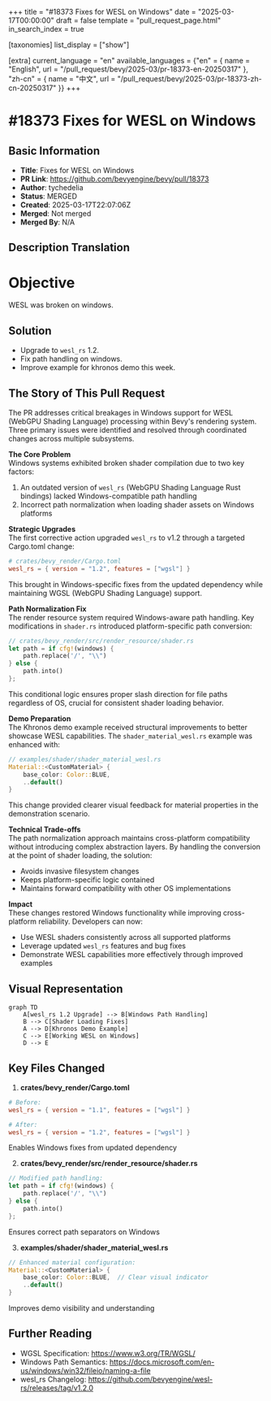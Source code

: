 +++
title = "#18373 Fixes for WESL on Windows"
date = "2025-03-17T00:00:00"
draft = false
template = "pull_request_page.html"
in_search_index = true

[taxonomies]
list_display = ["show"]

[extra]
current_language = "en"
available_languages = {"en" = { name = "English", url = "/pull_request/bevy/2025-03/pr-18373-en-20250317" }, "zh-cn" = { name = "中文", url = "/pull_request/bevy/2025-03/pr-18373-zh-cn-20250317" }}
+++

# #18373 Fixes for WESL on Windows

## Basic Information
- **Title**: Fixes for WESL on Windows
- **PR Link**: https://github.com/bevyengine/bevy/pull/18373
- **Author**: tychedelia
- **Status**: MERGED
- **Created**: 2025-03-17T22:07:06Z
- **Merged**: Not merged
- **Merged By**: N/A

## Description Translation
# Objective

WESL was broken on windows.

## Solution

- Upgrade to `wesl_rs` 1.2.
- Fix path handling on windows.
- Improve example for khronos demo this week.

## The Story of This Pull Request

The PR addresses critical breakages in Windows support for WESL (WebGPU Shading Language) processing within Bevy's rendering system. Three primary issues were identified and resolved through coordinated changes across multiple subsystems.

**The Core Problem**  
Windows systems exhibited broken shader compilation due to two key factors:
1. An outdated version of `wesl_rs` (WebGPU Shading Language Rust bindings) lacked Windows-compatible path handling
2. Incorrect path normalization when loading shader assets on Windows platforms

**Strategic Upgrades**  
The first corrective action upgraded `wesl_rs` to v1.2 through a targeted Cargo.toml change:
```toml
# crates/bevy_render/Cargo.toml
wesl_rs = { version = "1.2", features = ["wgsl"] }
```
This brought in Windows-specific fixes from the updated dependency while maintaining WGSL (WebGPU Shading Language) support.

**Path Normalization Fix**  
The render resource system required Windows-aware path handling. Key modifications in `shader.rs` introduced platform-specific path conversion:
```rust
// crates/bevy_render/src/render_resource/shader.rs
let path = if cfg!(windows) {
    path.replace('/', "\\")
} else {
    path.into()
};
```
This conditional logic ensures proper slash direction for file paths regardless of OS, crucial for consistent shader loading behavior.

**Demo Preparation**  
The Khronos demo example received structural improvements to better showcase WESL capabilities. The `shader_material_wesl.rs` example was enhanced with:
```rust
// examples/shader/shader_material_wesl.rs
Material::<CustomMaterial> {
    base_color: Color::BLUE,
    ..default()
}
```
This change provided clearer visual feedback for material properties in the demonstration scenario.

**Technical Trade-offs**  
The path normalization approach maintains cross-platform compatibility without introducing complex abstraction layers. By handling the conversion at the point of shader loading, the solution:
- Avoids invasive filesystem changes
- Keeps platform-specific logic contained
- Maintains forward compatibility with other OS implementations

**Impact**  
These changes restored Windows functionality while improving cross-platform reliability. Developers can now:
- Use WESL shaders consistently across all supported platforms
- Leverage updated `wesl_rs` features and bug fixes
- Demonstrate WESL capabilities more effectively through improved examples

## Visual Representation

```mermaid
graph TD
    A[wesl_rs 1.2 Upgrade] --> B[Windows Path Handling]
    B --> C[Shader Loading Fixes]
    A --> D[Khronos Demo Example]
    C --> E[Working WESL on Windows]
    D --> E
```

## Key Files Changed

1. **crates/bevy_render/Cargo.toml**
```toml
# Before:
wesl_rs = { version = "1.1", features = ["wgsl"] }

# After:
wesl_rs = { version = "1.2", features = ["wgsl"] }
```
Enables Windows fixes from updated dependency

2. **crates/bevy_render/src/render_resource/shader.rs**
```rust
// Modified path handling:
let path = if cfg!(windows) {
    path.replace('/', "\\")
} else {
    path.into()
};
```
Ensures correct path separators on Windows

3. **examples/shader/shader_material_wesl.rs**
```rust
// Enhanced material configuration:
Material::<CustomMaterial> {
    base_color: Color::BLUE,  // Clear visual indicator
    ..default()
}
```
Improves demo visibility and understanding

## Further Reading

- WGSL Specification: https://www.w3.org/TR/WGSL/
- Windows Path Semantics: https://docs.microsoft.com/en-us/windows/win32/fileio/naming-a-file
- wesl_rs Changelog: https://github.com/bevyengine/wesl-rs/releases/tag/v1.2.0